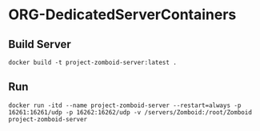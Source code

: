 # ORG-DedicatedServerContainers

## Build Server
```
docker build -t project-zomboid-server:latest .
```

## Run
```
docker run -itd --name project-zomboid-server --restart=always -p 16261:16261/udp -p 16262:16262/udp -v /servers/Zomboid:/root/Zomboid project-zomboid-server
```